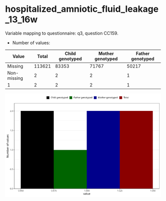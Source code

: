 # hospitalized_amniotic_fluid_leakage_13_16w
Variable mapping to questionnaire: q3, question CC159.
- Number of values:

| Value | Total | Child genotyped | Mother genotyped | Father genotyped |
| ----- | ----- | --------------- | ---------------- | ---------------- |
| Missing | 113621 | 83353 | 71767 | 50217 |
| Non-missing | 2 | 2 | 2 | 1 |
| 1 | 2 | 2 | 2 | 1 |



![](hospitalized_amniotic_fluid_leakage_13_16w_n.png)



